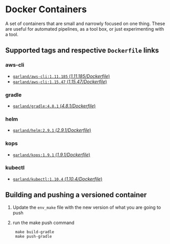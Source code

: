 Docker Containers
===================
A set of containers that are small and narrowly focused on one thing.  These are
useful for automated pipelines, as a tool box, or just experimenting with a tool.

## Supported tags and respective `Dockerfile` links

### aws-cli
- [`garland/aws-cli:1.11.185` (*1.11.185/Dockerfile*)](https://github.com/sekka1/containers/blob/master/releases/aws-cli/1.11.185/Dockerfile)
- [`garland/aws-cli:1.15.47` (*1.15.47/Dockerfile*)](https://github.com/sekka1/containers/blob/master/releases/aws-cli/1.15.47/Dockerfile)

### gradle
- [`garland/gradle:4.8.1` (*4.8.1/Dockerfile*)](https://github.com/sekka1/containers/blob/master/releases/gradle/4.8.1/Dockerfile)

### helm
- [`garland/helm:2.9.1` (*2.9.1/Dockerfile*)](https://github.com/sekka1/containers/blob/master/releases/helm/2.9.1/Dockerfile)

### kops
- [`garland/kops:1.9.1` (*1.9.1/Dockerfile*)](https://github.com/sekka1/containers/blob/master/releases/kops/1.9.1/Dockerfile)

### kubectl
- [`garland/kubectl:1.10.4` (*1.10.4/Dockerfile*)](https://github.com/sekka1/containers/blob/master/releases/kubectl/1.10.4/Dockerfile)

## Building and pushing a versioned container

1. Update the `env_make` file with the new version of what you are going to push
2. run the make push command

        make build-gradle
        make push-gradle
